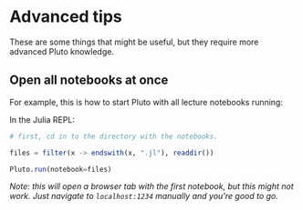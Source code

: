 # Advanced tips
These are some things that might be useful, but they require more advanced Pluto knowledge.



## Open all notebooks at once
For example, this is how to start Pluto with all lecture notebooks running:

In the Julia REPL:
```julia
# first, cd in to the directory with the notebooks.

files = filter(x -> endswith(x, ".jl"), readdir())

Pluto.run(notebook=files)
```

_Note: this will open a browser tab with the first notebook, but this might not work. Just navigate to `localhost:1234` manually and you're good to go._






